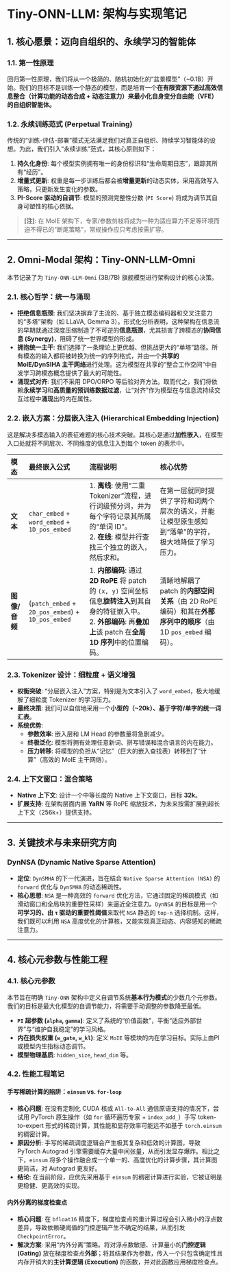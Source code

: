 # Tiny-ONN-LLM: 架构与实现笔记

## 1. 核心愿景：迈向自组织的、永续学习的智能体

### 1.1. 第一性原理

回归第一性原理，我们将从一个极简的、随机初始化的“盆景模型”（~0.1B）开始。我们的目标不是训练一个静态的模型，而是培育一个**在有限资源下通过高效信息整合（计算功能的动态合成 + 动态注意力）来最小化自身变分自由能（VFE）的自组织智能体。**

### 1.2. 永续训练范式 (Perpetual Training)

传统的“训练-评估-部署”模式无法满足我们对真正自组织、持续学习智能体的设想。为此，我们引入“永续训练”范式，其核心原则如下：

1. **持久化身份**: 每个模型实例拥有唯一的身份标识和“生命周期日志”，跟踪其所有“经历”。
2. **增量式更新**: 权重是每一步训练后都会被**增量更新**的动态实体，采用高效写入策略，只更新发生变化的参数。
3. **PI-Score 驱动的自调节**: 模型的预测完整性分数 (`PI Score`) 将成为调节其自身可塑性的核心依据。

> **[注]**: 在 MoIE 架构下，专家/参数剪枝将成为一种为适应算力不足等环境而迫不得已的“断尾策略”，常规操作应只考虑按需扩容。

---

## 2. Omni-Modal 架构：Tiny-ONN-LLM-Omni

本节记录了为 `Tiny-ONN-LLM-Omni` (3B/7B) 旗舰模型进行架构设计的核心决策。

### 2.1. 核心哲学：统一与涌现

- **拒绝信息瓶颈**: 我们坚决摒弃了主流的、基于独立模态编码器和交叉注意力的“多塔”架构（如 LLaVA, Gemma 3）。形式化分析表明，这种架构在信息流的早期就通过深度压缩制造了不可逆的**信息瓶颈**，尤其损害了跨模态的**协同信息 (Synergy)**，阻碍了统一世界模型的形成。
- **拥抱统一主干**: 我们选择了一条理论上更优越、但挑战更大的“单塔”路径。所有模态的输入都将被转换为统一的序列格式，并由一个**共享的 MoIE/DynSIHA 主干网络**进行处理。这为模型在共享的“整合工作空间”中自发学习跨模态概念提供了最大的可能性。
- **涌现式对齐**: 我们不采用 DPO/ORPO 等后验对齐方法。取而代之，我们将依赖**永续学习**和**高质量的预训练数据过滤**，让“对齐”作为模型在与信息流持续交互过程中**涌现**出的内在属性。

### 2.2. 嵌入方案：分层嵌入注入 (Hierarchical Embedding Injection)

这是解决多模态输入的表征难题的核心技术突破。其核心是通过**加性嵌入**，在模型入口处就将不同层次、不同维度的信息注入到每个 token 的表示中。

| 模态 | 最终嵌入公式 | 流程说明 | 核心优势 |
| :--- | :--- | :--- | :--- |
| **文本** | `char_embed` + `word_embed` + `1D_pos_embed` | 1. **离线**: 使用“二重 Tokenizer”流程，进行词级预分词，并为每个字符记录其所属的“单词 ID”。<br>2. **在线**: 模型并行查找三个独立的嵌入，然后求和。 | 在第一层就同时提供了字符和词两个层次的语义，并能让模型原生感知到“落单”的字符，极大地降低了学习压力。 |
| **图像/音频** | (`patch_embed` + `2D_pos_embed`) + `1D_pos_embed` | 1. **内部编码**: 通过 **2D RoPE** 将 patch 的 `(x, y)` 空间坐标信息**旋转注入**到其自身的特征嵌入中。<br>2. **外部编码**: 再**叠加上**该 patch 在**全局 1D 序列**中的位置编码。 | 清晰地解耦了 patch 的**内部空间关系**（由 2D RoPE 编码）和其在**外部序列中的顺序**（由 1D `pos_embed` 编码）。 |

### 2.3. Tokenizer 设计：细粒度 + 语义增强

- **权衡突破**: “分层嵌入注入”方案，特别是为文本引入了 `word_embed`，极大地缓解了细粒度 Tokenizer 的学习压力。
- **最终决策**: 我们可以自信地采用一个**小型的（~20k）、基于字符/单字的统一词汇表**。
- **系统优势**:
  - **参数效率**: 嵌入层和 LM Head 的参数量将急剧减少。
  - **终极泛化**: 模型将拥有处理任意新词、拼写错误和混合语言的内在能力。
  - **压力转移**: 将模型的负担从“记忆”（巨大的嵌入查找表）转移到了“计算”（高效的 MoIE 主干网络）。

### 2.4. 上下文窗口：混合策略

- **Native 上下文**: 设计一个中等长度的 Native 上下文窗口，目标 **32k**。
- **扩展支持**: 在架构层面内置 **YaRN** 等 RoPE 缩放技术，为未来按需扩展到超长上下文（256k+）提供支持。

---

## 3. 关键技术与未来研究方向

### DynNSA (Dynamic Native Sparse Attention)

- **定位**: `DynSMHA` 的下一代演进，旨在结合 `Native Sparse Attention (NSA)` 的 `forward` 优化与 `DynSMHA` 的动态稀疏性。
- **核心思想**: `NSA` 是一种高效的 `forward` 优化方法，它通过固定的稀疏模式（如滑动窗口和全局块的重要性采样）来逼近全注意力。`DynNSA` 的目标是用一个**可学习的、由 `τ` 驱动的重要性阈值**来取代 `NSA` 静态的 `top-n` 选择机制。这样，我们既可以利用 `NSA` 高度优化的计算核，又能实现真正动态、内容感知的稀疏注意力。

---

## 4. 核心元参数与性能工程

### 4.1. 核心元参数

本节旨在明确 `Tiny-ONN` 架构中定义自调节系统**基本行为模式**的少数几个元参数。我们的目标是最大化模型的自调节能力，将需要手动调整的参数降至最低。

- **`PI` 超参数 (`alpha`, `gamma`)**: 定义了系统的“价值函数”，平衡“适应外部世界”与“维护自我稳定”的学习风格。
- **内在损失权重 (`w_gate`, `w_kl`)**: 定义 `MoIE` 等模块的内在学习目标。实际上由PI或模型内生指标动态调节。
- **模型物理基质**: `hidden_size`, `head_dim` 等。

### 4.2. 性能工程笔记

#### 手写稀疏计算的陷阱：`einsum` vs. `for-loop`

- **核心问题**: 在没有定制化 CUDA 核或 `All-to-All` 通信原语支持的情况下，尝试用 PyTorch 原生操作（如 `for` 循环遍历专家 + `index_add_`）手写 token-to-expert 形式的稀疏计算，其性能和显存效率可能远不如基于 `torch.einsum` 的稠密计算。
- **原因分析**: 手写的稀疏调度逻辑会产生极其复杂和低效的计算图，导致 PyTorch Autograd 引擎需要缓存大量中间张量，从而引发显存爆炸。相比之下，`einsum` 将多个操作融合成一个单一的、高度优化的计算步骤，其计算图更简洁，对 Autograd 更友好。
- **结论**: 在当前阶段，应优先采用基于 `einsum` 的稠密计算进行实验，它被证明是更稳健、更高效的实现。

#### 内外分离的梯度检查点

- **核心问题**: 在 `bfloat16` 精度下，梯度检查点的重计算过程会引入微小的浮点数差异，导致依赖硬阈值的门控逻辑产生不确定的结果，从而引发 `CheckpointError`。
- **解决方案**: 采用“内外分离”策略。将对浮点数敏感、计算量小的**门控逻辑 (Gating)** 放在梯度检查点**外部**；将其结果作为参数，传入一个只包含确定性且内存开销大的**主计算逻辑 (Execution)** 的函数，并对此函数应用梯度检查点。
